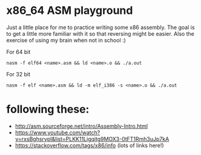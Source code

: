 # x86_64 ASM playground
Just a little place for me to practice writing some x86 assembly.
The goal is to get a little more familiar with it so that reversing might be easier.
Also the exercise of using my brain when not in school :)

For 64 bit

`nasm -f elf64 <name>.asm && ld <name>.o && ./a.out`

For 32 bit

`nasm -f elf <name>.asm && ld -m elf_i386 -s <name>.o && ./a.out`

# following these: 
- http://asm.sourceforge.net/intro/Assembly-Intro.html
- https://www.youtube.com/watch?v=rxsBghsrvpI&list=PLKK11Ligqitg9MOX3-0tFT1Rmh3uJp7kA
- https://stackoverflow.com/tags/x86/info (lots of links here!)
